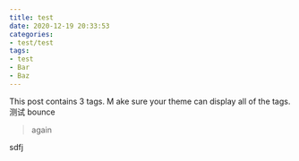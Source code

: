```yaml
---
title: test
date: 2020-12-19 20:33:53
categories:
- test/test
tags:
- test
- Bar
- Baz
---
```



This post contains 3 tags. M ake sure your theme can display all of the tags.
测试
bounce
> again

sdfj
